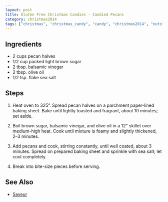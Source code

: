 ```yaml
---
layout: post
title: Gluten Free Christmas Candies - Candied Pecans
category: christmas2014
tags: ["christmas", "christmas_candy", "candy", "christmas2014", "nuts"]
---
```


## Ingredients

* 2 cups pecan halves
* 1/2 cup packed light brown sugar
* 2 tbsp. balsamic vinegar
* 2 tbsp. olive oil
* 1/2 tsp. flake sea salt

## Steps

1. Heat oven to 325°. Spread pecan halves on a parchment paper-lined baking sheet. Bake until lightly toasted and fragrant, about 10 minutes; set aside.

2. Boil brown sugar, balsamic vinegar, and olive oil in a 12" skillet over medium-high heat. Cook until mixture is foamy and slightly thickened, 2–3 minutes.

3. Add pecans and cook, stirring constantly, until well coated, about 3 minutes. Spread on prepared baking sheet and sprinkle with sea salt; let cool completely.

4. Break into bite-size pieces before serving.

## See Also

* [Saveur](http://www.saveur.com/article/recipes/candied-pecans)
